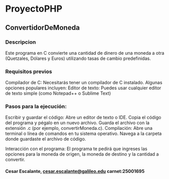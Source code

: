 # ProyectoPHP

## ConvertidorDeMoneda

### Descripcion
Este programa en C convierte una cantidad de dinero de una moneda a otra (Quetzales, Dólares y Euros) utilizando tasas de cambio predefinidas. 

### Requisitos previos
Compilador de C: Necesitarás tener un compilador de C instalado. Algunas opciones populares incluyen:
Editor de texto: Puedes usar cualquier editor de texto simple (como Notepad++ o Sublime Text)

### Pasos para la ejecución:
Escribir y guardar el código:
Abre un editor de texto o IDE.
Copia el código del programa y pégalo en un nuevo archivo.
Guarda el archivo con la extensión .c (por ejemplo, convertirMoneda.c).
Compilación:
Abre una terminal o línea de comandos en tu sistema operativo.
Navega a la carpeta donde guardaste el archivo de código.

Interacción con el programa: El programa te pedirá que ingreses las opciones para la moneda de origen, la moneda de destino y la cantidad a convertir.

#### Cesar Escalante, cesar.escalante@galileo.edu   carnet:25001695
